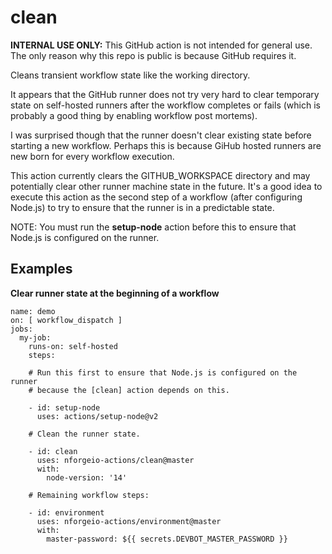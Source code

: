 # clean

**INTERNAL USE ONLY:** This GitHub action is not intended for general use.  The only reason 
why this repo is public is because GitHub requires it.

Cleans transient workflow state like the working directory.

It appears that the GitHub runner does not try very hard to clear temporary state on self-hosted 
runners after the workflow completes or fails (which is probably a good thing by enabling workflow
post mortems).

I was surprised though that the runner doesn't clear existing state before starting a new workflow.
Perhaps this is because GiHub hosted runners are new born for every workflow execution.

This action currently clears the GITHUB_WORKSPACE directory and may potentially clear other
runner machine state in the future.  It's a good idea to execute this action as the second
step of a workflow (after configuring Node.js) to try to ensure that the runner is in a 
predictable state.

NOTE: You must run the **setup-node** action before this to ensure that Node.js is configured on the runner.


## Examples

**Clear runner state at the beginning of a workflow**
```
name: demo
on: [ workflow_dispatch ]
jobs:
  my-job:
    runs-on: self-hosted
    steps:

    # Run this first to ensure that Node.js is configured on the runner
    # because the [clean] action depends on this.

    - id: setup-node
      uses: actions/setup-node@v2

    # Clean the runner state.

    - id: clean
      uses: nforgeio-actions/clean@master
      with:
        node-version: '14'    

    # Remaining workflow steps:

    - id: environment
      uses: nforgeio-actions/environment@master
      with:
        master-password: ${{ secrets.DEVBOT_MASTER_PASSWORD }}
```
